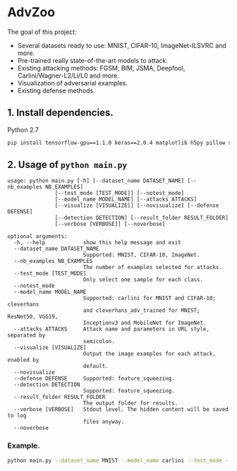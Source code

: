 # AdvZoo

The goal of this project:
* Several datasets ready to use: MNIST, CIFAR-10, ImageNet-ILSVRC and more.
* Pre-trained really state-of-the-art models to attack.
* Existing attacking methods: FGSM, BIM, JSMA, Deepfool, Carlini/Wagner-L2/Li/L0 and more.
* Visualization of adversarial examples.
* Existing defense methods.

## 1. Install dependencies.

Python 2.7

```bash
pip install tensorflow-gpu==1.1.0 keras==2.0.4 matplotlib h5py pillow scikit-learn click future
```

## 2. Usage of `python main.py`
```
usage: python main.py [-h] [--dataset_name DATASET_NAME] [--nb_examples NB_EXAMPLES]
               [--test_mode [TEST_MODE]] [--notest_mode]
               [--model_name MODEL_NAME] [--attacks ATTACKS]
               [--visualize [VISUALIZE]] [--novisualize] [--defense DEFENSE]
               [--detection DETECTION] [--result_folder RESULT_FOLDER]
               [--verbose [VERBOSE]] [--noverbose]

optional arguments:
  -h, --help            show this help message and exit
  --dataset_name DATASET_NAME
                        Supported: MNIST, CIFAR-10, ImageNet.
  --nb_examples NB_EXAMPLES
                        The number of examples selected for attacks.
  --test_mode [TEST_MODE]
                        Only select one sample for each class.
  --notest_mode
  --model_name MODEL_NAME
                        Supported: carlini for MNIST and CIFAR-10; cleverhans
                        and cleverhans_adv_trained for MNIST; ResNet50, VGG19,
                        Inceptionv3 and MobileNet for ImageNet.
  --attacks ATTACKS     Attack name and parameters in URL style, separated by
                        semicolon.
  --visualize [VISUALIZE]
                        Output the image examples for each attack, enabled by
                        default.
  --novisualize
  --defense DEFENSE     Supported: feature_squeezing.
  --detection DETECTION
                        Supported: feature_squeezing.
  --result_folder RESULT_FOLDER
                        The output folder for results.
  --verbose [VERBOSE]   Stdout level. The hidden content will be saved to log
                        files anyway.
  --noverbose

```

### Example.
```bash
python main.py --dataset_name MNIST --model_name carlini --test_mode --attacks "FGSM?eps=0.1;BIM?eps=0.1&eps_iter=0.02;JSMA?targeted=next;CarliniL2?targeted=next&batch_size=100&max_iterations=1000;CarliniL2?targeted=next&batch_size=100&max_iterations=1000&confidence=2;CarliniLi?targeted=next;CarliniL0?targeted=next;" --defense feature_squeezing --detection feature_squeezing
```